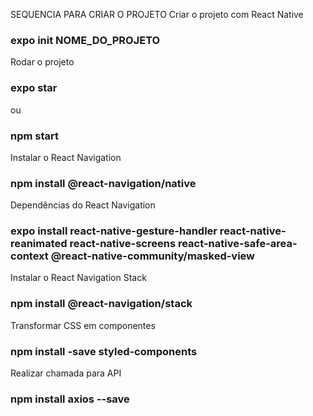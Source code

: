 SEQUENCIA PARA CRIAR O PROJETO
Criar o projeto com React Native
### expo init NOME_DO_PROJETO

Rodar o projeto
### expo star
ou
### npm start

Instalar o React Navigation
### npm install @react-navigation/native

Dependências do React Navigation
### expo install react-native-gesture-handler react-native-reanimated react-native-screens react-native-safe-area-context @react-native-community/masked-view

Instalar o React Navigation Stack
### npm install @react-navigation/stack

Transformar CSS em componentes
### npm install -save styled-components

Realizar chamada para API
### npm install axios --save